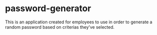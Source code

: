 # password-generator

This is an application created for employees to use in order to generate a random password based on criterias they've selected.
